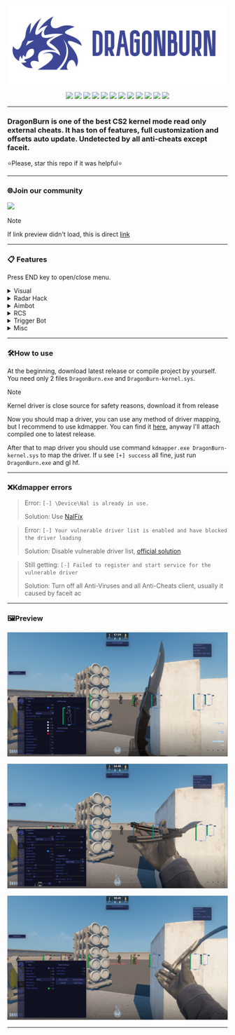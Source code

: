 <p align="center">
<img src="Assets/banner.png">
</p>
<p align="center">
  <img src="https://img.shields.io/badge/C%2B%2B-00599C?style=for-the-badge&logo=c%2B%2B&logoColor=white">
  <img src="https://img.shields.io/badge/Visual_Studio-5C2D91?style=for-the-badge&logo=visual%20studio&logoColor=white">
  <img src="https://img.shields.io/badge/Windows-0078D6?style=for-the-badge&logo=windows&logoColor=white">
  <img src="https://img.shields.io/badge/build-passing-76B900?style=for-the-badge&logo=&logoColor=whit">
  <img src="https://img.shields.io/badge/tests-100/100-76B900?style=for-the-badge&logo=&logoColor=whit">
  <img src="https://img.shields.io/badge/code quality-A-76B900?style=for-the-badge&logo=&logoColor=whit">
  <img src="https://img.shields.io/badge/license-MIT-blue?style=for-the-badge&logo=&logoColor=whit">
  <img src="https://img.shields.io/badge/DragonBurn-v2.0.5.0-pre-blue?style=for-the-badge&logo=&logoColor=whit">
  <img src="https://img.shields.io/badge/CS2-000000?style=for-the-badge&logo=counter-strike&logoColor=white">
  <img src="https://img.shields.io/badge/Kernel mode-28004D?style=for-the-badge&logo=webdriverio&logoColor=FFFFFF">
  <img src="https://img.shields.io/badge/offsets auto update-D06B57?style=for-the-badge&logo=databricks&logoColor=FFFFFF">
  <img src="https://img.shields.io/badge/undetected-03C75A?style=for-the-badge&logo=ticktick&logoColor=FFFFFF">

</p>

---
### DragonBurn is one of the best CS2 kernel mode read only external cheats. It has ton of features, full customization and offsets auto update. Undetected by all anti-cheats except faceit.
⭐Please, star this repo if it was helpful⭐

---
### 🌐Join our community
<a href="https://discord.gg/5WcvdzFybD"><img src="https://invidget.switchblade.xyz/5WcvdzFybD"></a>

> [!NOTE]  
> If link preview didn't load, this is direct [link](https://discord.gg/5WcvdzFybD)
---
### 📋 Features
Press END key to open/close menu.
<details>
<summary>Visual</summary>
  
- Box ESP
- Box Type
- Box Rounding
- Filled Box ESP
- Gradient Filled Box ESP
- Skeleton
- Snap Line
- Visual Color
- Eye Ray
- Health Bar
- Armor Bar
- Weapon
- Ammo
- Distance
- Name
- Scoped
- AWP Crosshair
- Visual Preview
- etc
</details>

<details>
<summary>Radar Hack</summary>
  
- Point Size
- Proportion
- Range
- Alpha
</details>

<details>
<summary>Aimbot</summary>
  
- Start Bullet
- Aim Lock
- Draw Fov
- Visible Check
- Auto Only
- Flash Check
- Scope Check
- FOV
- Smooth
- Multi Hitboxes Selection
</details>

<details>
<summary>RCS</summary>
  
- Yaw
- Pitch
- Preview
</details>

<details>
<summary>Trigger Bot</summary>
  
- Scope Check
- Flash Check
- Shot Delay
- Shot Duration
</details>

<details>
<summary>Misc</summary>
  
- Bomb Timer
- Bunny Hop
- Head Line
- Hit Sound
- Hit Markers
- Spectator list
- Watermark
- Anti Record
</details>

---
### 🛠️How to use
At the beginning, download latest release or compile project by yourself. You need only 2 files `DragonBurn.exe` and `DragonBurn-kernel.sys`.

> [!NOTE]  
> Kernel driver is close source for safety reasons, download it from release

Now you should map a driver, you can use any method of driver mapping, but I recommend to use kdmapper. You can find it [here](https://github.com/TheCruZ/kdmapper), anyway I'll attach compiled one to latest release.

After that to map driver you should use command `kdmapper.exe DragonBurn-kernel.sys` to map the driver. If u see `[+] success` all fine, just run `DragonBurn.exe` and gl hf.

---
### ❌Kdmapper errors
> Error: `[-] \Device\Nal is already in use.`
> 
> Solution: Use [NalFix](https://github.com/VollRagm/NalFix)

> Error: `[-] Your vulnerable driver list is enabled and have blocked the driver loading`
> 
> Solution: Disable vulnerable driver list, [official solution](https://support.microsoft.com/en-au/topic/kb5020779-the-vulnerable-driver-blocklist-after-the-october-2022-preview-release-3fcbe13a-6013-4118-b584-fcfbc6a09936)

> Still getting: `[-] Failed to register and start service for the vulnerable driver`
> 
> Solution: Turn off all Anti-Viruses and all Anti-Cheats client, usually it caused by faceit ac

---
### 🖼️Preview

<p align="center">
<img src="imgs/img.png">
</p>

<p align="center">
<img src="imgs/img1.png">
</p>

<p align="center">
<img src="imgs/img2.png">
</p>

---
